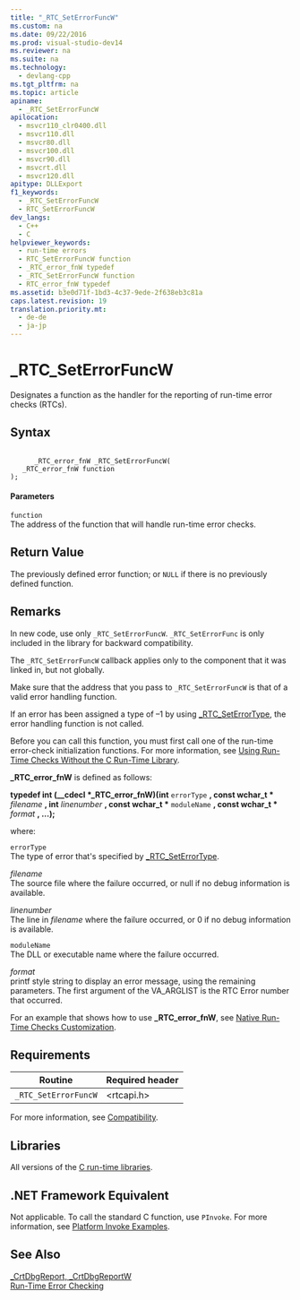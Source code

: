 ```yaml
---
title: "_RTC_SetErrorFuncW"
ms.custom: na
ms.date: 09/22/2016
ms.prod: visual-studio-dev14
ms.reviewer: na
ms.suite: na
ms.technology: 
  - devlang-cpp
ms.tgt_pltfrm: na
ms.topic: article
apiname: 
  - _RTC_SetErrorFuncW
apilocation: 
  - msvcr110_clr0400.dll
  - msvcr110.dll
  - msvcr80.dll
  - msvcr100.dll
  - msvcr90.dll
  - msvcrt.dll
  - msvcr120.dll
apitype: DLLExport
f1_keywords: 
  - _RTC_SetErrorFuncW
  - RTC_SetErrorFuncW
dev_langs: 
  - C++
  - C
helpviewer_keywords: 
  - run-time errors
  - RTC_SetErrorFuncW function
  - _RTC_error_fnW typedef
  - _RTC_SetErrorFuncW function
  - RTC_error_fnW typedef
ms.assetid: b3e0d71f-1bd3-4c37-9ede-2f638eb3c81a
caps.latest.revision: 19
translation.priority.mt: 
  - de-de
  - ja-jp
---
```

# _RTC_SetErrorFuncW
Designates a function as the handler for the reporting of run-time error checks (RTCs).  
  
## Syntax  
  
```  
  
      _RTC_error_fnW _RTC_SetErrorFuncW(  
   _RTC_error_fnW function   
);  
```  
  
#### Parameters  
 `function`  
 The address of the function that will handle run-time error checks.  
  
## Return Value  
 The previously defined error function; or `NULL` if there is no previously defined function.  
  
## Remarks  
 In new code, use only `_RTC_SetErrorFuncW`. `_RTC_SetErrorFunc` is only included in the library for backward compatibility.  
  
 The `_RTC_SetErrorFuncW` callback applies only to the component that it was linked in, but not globally.  
  
 Make sure that the address that you pass to `_RTC_SetErrorFuncW` is that of a valid error handling function.  
  
 If an error has been assigned a type of –1 by using [_RTC_SetErrorType](../vs140/_rtc_seterrortype.md), the error handling function is not called.  
  
 Before you can call this function, you must first call one of the run-time error-check initialization functions. For more information, see [Using Run-Time Checks Without the C Run-Time Library](../vs140/using-run-time-checks-without-the-c-run-time-library.md).  
  
 **_RTC_error_fnW** is defined as follows:  
  
 **typedef int (__cdecl \*_RTC_error_fnW)(int**  `errorType` **, const wchar_t \*** *filename* **, int**  *linenumber* **, const wchar_t \*** `moduleName` **, const wchar_t \*** *format* **, ...);**  
  
 where:  
  
 `errorType`  
 The type of error that's specified by [_RTC_SetErrorType](../vs140/_rtc_seterrortype.md).  
  
 *filename*  
 The source file where the failure occurred, or null if no debug information is available.  
  
 *linenumber*  
 The line in *filename* where the failure occurred, or 0 if no debug information is available.  
  
 `moduleName`  
 The DLL or executable name where the failure occurred.  
  
 *format*  
 printf style string to display an error message, using the remaining parameters. The first argument of the VA_ARGLIST is the RTC Error number that occurred.  
  
 For an example that shows how to use **_RTC_error_fnW**, see [Native Run-Time Checks Customization](../vs140/native-run-time-checks-customization.md).  
  
## Requirements  
  
|Routine|Required header|  
|-------------|---------------------|  
|`_RTC_SetErrorFuncW`|<rtcapi.h>|  
  
 For more information, see [Compatibility](../vs140/compatibility.md).  
  
## Libraries  
 All versions of the [C run-time libraries](../vs140/crt-library-features.md).  
  
## .NET Framework Equivalent  
 Not applicable. To call the standard C function, use `PInvoke`. For more information, see [Platform Invoke Examples](assetId:///15926806-f0b7-487e-93a6-4e9367ec689f).  
  
## See Also  
 [_CrtDbgReport, _CrtDbgReportW](../vs140/_crtdbgreport--_crtdbgreportw.md)   
 [Run-Time Error Checking](../vs140/run-time-error-checking.md)